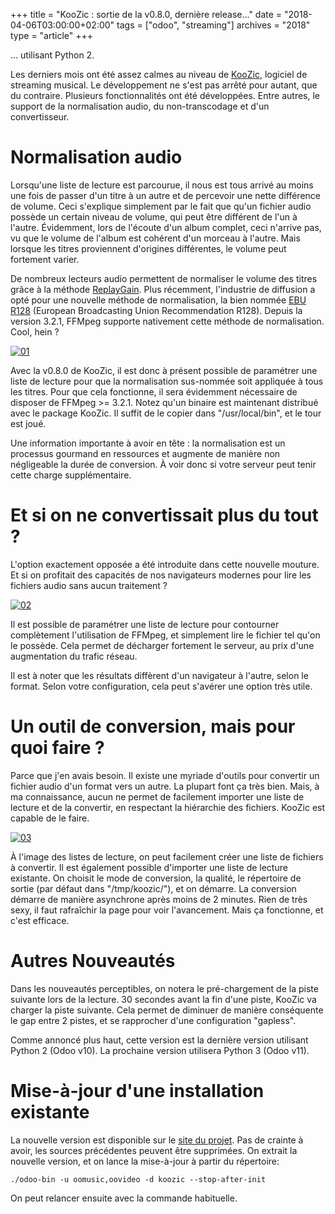 +++
title = "KooZic : sortie de la v0.8.0, dernière release..."
date = "2018-04-06T03:00:00+02:00"
tags = ["odoo", "streaming"]
archives = "2018"
type = "article"
+++

... utilisant Python 2.

Les derniers mois ont été assez calmes au niveau de [KooZic](https://koozic.net/),
logiciel de streaming musical. Le développement ne s'est pas arrêté pour autant, que du contraire.
Plusieurs fonctionnalités ont été développées. Entre autres, le support de la normalisation audio,
du non-transcodage et d'un convertisseur.

# Normalisation audio

Lorsqu'une liste de lecture est parcourue, il nous est tous arrivé au moins une fois de passer d'un
titre à un autre et de percevoir une nette différence de volume. Ceci s'explique simplement par le
fait que qu'un fichier audio possède un certain niveau de volume, qui peut être différent de l'un à
l'autre. Évidemment, lors de l'écoute d'un album complet, ceci n'arrive pas, vu que le volume de
l'album est cohérent d'un morceau à l'autre. Mais lorsque les titres proviennent d'origines
différentes, le volume peut fortement varier.

De nombreux lecteurs audio permettent de normaliser le volume des titres grâce à la méthode
[ReplayGain](https://en.wikipedia.org/wiki/ReplayGain). Plus récemment, l'industrie de diffusion a
opté pour une nouvelle méthode de normalisation, la bien nommée
[EBU R128](https://tech.ebu.ch/loudness) (European Broadcasting Union Recommendation R128). Depuis
la version 3.2.1, FFMpeg supporte nativement cette méthode de normalisation. Cool, hein ?

[![01](/img/post/release-of-v0-8-0/01-thumb.png#center)](/img/post/release-of-v0-8-0/01.png)

Avec la v0.8.0 de KooZic, il est donc à présent possible de paramétrer une liste de lecture pour que
la normalisation sus-nommée soit appliquée à tous les titres. Pour que cela fonctionne, il sera
évidemment nécessaire de disposer de FFMpeg >= 3.2.1. Notez qu'un binaire est maintenant distribué
avec le package KooZic. Il suffit de le copier dans "/usr/local/bin", et le tour est joué.

Une information importante à avoir en tête : la normalisation est un processus gourmand en
ressources et augmente de manière non négligeable la durée de conversion. À voir donc si votre
serveur peut tenir cette charge supplémentaire.

# Et si on ne convertissait plus du tout ?

L'option exactement opposée a été introduite dans cette nouvelle mouture. Et si on profitait des
capacités de nos navigateurs modernes pour lire les fichiers audio sans aucun traitement ?

[![02](/img/post/release-of-v0-8-0/02-thumb.png#center)](/img/post/release-of-v0-8-0/02.png)

Il est possible de paramétrer une liste de lecture pour contourner complètement l'utilisation de
FFMpeg, et simplement lire le fichier tel qu'on le possède. Cela permet de décharger fortement le
serveur, au prix d'une augmentation du trafic réseau.

Il est à noter que les résultats diffèrent d'un navigateur à l'autre, selon le format. Selon votre
configuration, cela peut s'avérer une option très utile.

# Un outil de conversion, mais pour quoi faire ?

Parce que j'en avais besoin. Il existe une myriade d'outils pour convertir un fichier audio d'un
format vers un autre. La plupart font ça très bien. Mais, à ma connaissance, aucun ne permet de
facilement importer une liste de lecture et de la convertir, en respectant la hiérarchie des
fichiers. KooZic est capable de le faire.

[![03](/img/post/release-of-v0-8-0/03-thumb.png#center)](/img/post/release-of-v0-8-0/03.png)

À l'image des listes de lecture, on peut facilement créer une liste de fichiers à convertir. Il est
également possible d'importer une liste de lecture existante. On choisit le mode de conversion, la
qualité, le répertoire de sortie (par défaut dans "/tmp/koozic/"), et on démarre. La conversion
démarre de manière asynchrone après moins de 2 minutes. Rien de très sexy, il faut rafraîchir la
page pour voir l'avancement. Mais ça fonctionne, et c'est efficace.

# Autres Nouveautés

Dans les nouveautés perceptibles, on notera le pré-chargement de la piste suivante lors de la
lecture. 30 secondes avant la fin d'une piste, KooZic va charger la piste suivante. Cela permet de
diminuer de manière conséquente le gap entre 2 pistes, et se rapprocher d'une configuration
"gapless".

Comme annoncé plus haut, cette version est la dernière version utilisant Python 2 (Odoo v10). La
prochaine version utilisera Python 3 (Odoo v11).

# Mise-à-jour d'une installation existante

La nouvelle version est disponible sur le [site du projet](https://koozic.net). Pas de crainte à
avoir, les sources précédentes peuvent être supprimées. On extrait la nouvelle version, et on lance
la mise-à-jour à partir du répertoire:

```
./odoo-bin -u oomusic,oovideo -d koozic --stop-after-init
```

On peut relancer ensuite avec la commande habituelle.
